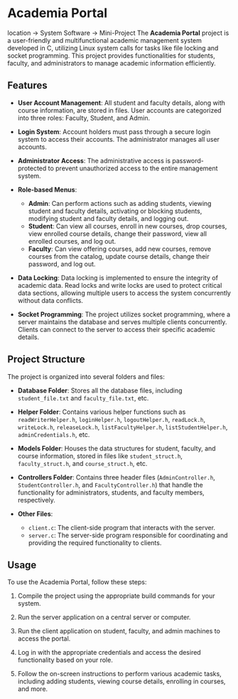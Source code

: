 # Academia Portal 
location -> System Software -> Mini-Project
The **Academia Portal** project is a user-friendly and multifunctional academic management system developed in C, utilizing Linux system calls for tasks like file locking and socket programming. This project provides functionalities for students, faculty, and administrators to manage academic information efficiently.

## Features

- **User Account Management**: All student and faculty details, along with course information, are stored in files. User accounts are categorized into three roles: Faculty, Student, and Admin.

- **Login System**: Account holders must pass through a secure login system to access their accounts. The administrator manages all user accounts.

- **Administrator Access**: The administrative access is password-protected to prevent unauthorized access to the entire management system.

- **Role-based Menus**:
  - **Admin**: Can perform actions such as adding students, viewing student and faculty details, activating or blocking students, modifying student and faculty details, and logging out.
  - **Student**: Can view all courses, enroll in new courses, drop courses, view enrolled course details, change their password, view all enrolled courses, and log out.
  - **Faculty**: Can view offering courses, add new courses, remove courses from the catalog, update course details, change their password, and log out.

- **Data Locking**: Data locking is implemented to ensure the integrity of academic data. Read locks and write locks are used to protect critical data sections, allowing multiple users to access the system concurrently without data conflicts.

- **Socket Programming**: The project utilizes socket programming, where a server maintains the database and serves multiple clients concurrently. Clients can connect to the server to access their specific academic details.

## Project Structure

The project is organized into several folders and files:

- **Database Folder**: Stores all the database files, including `student_file.txt` and `faculty_file.txt`, etc.

- **Helper Folder**: Contains various helper functions such as `readWriterHelper.h`, `loginHelper.h`, `logoutHelper.h`, `readLock.h`, `writeLock.h`, `releaseLock.h`, `listFacultyHelper.h`, `listStudentHelper.h`, `adminCredentials.h`, etc.

- **Models Folder**: Houses the data structures for student, faculty, and course information, stored in files like `student_struct.h`, `faculty_struct.h`, and `course_struct.h`, etc.

- **Controllers Folder**: Contains three header files (`AdminController.h`, `StudentController.h`, and `FacultyController.h`) that handle the functionality for administrators, students, and faculty members, respectively.

- **Other Files**: 
  - `client.c`: The client-side program that interacts with the server.
  - `server.c`: The server-side program responsible for coordinating and providing the required functionality to clients.

## Usage

To use the Academia Portal, follow these steps:

1. Compile the project using the appropriate build commands for your system.

2. Run the server application on a central server or computer.

3. Run the client application on student, faculty, and admin machines to access the portal. 

4. Log in with the appropriate credentials and access the desired functionality based on your role.

5. Follow the on-screen instructions to perform various academic tasks, including adding students, viewing course details, enrolling in courses, and more.
